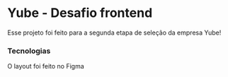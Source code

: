 # Yube - Desafio frontend

Esse projeto foi feito para a segunda etapa de seleção da empresa Yube!

### Tecnologias

O layout foi feito no Figma